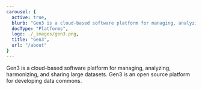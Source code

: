 ```yaml
---
carousel: {
  active: true,
  blurb: "Gen3 is a cloud-based software platform for managing, analyzing, harmonizing, and sharing large datasets. Gen3 is an open source platform for developing data commons.",
  docType: "Platforms",
  logo: ./_images/gen3.png,
  title: "Gen3",
  url: "/about"
}
---
```

Gen3 is a cloud-based software platform for managing, analyzing, harmonizing, and sharing large datasets. Gen3 is an open source platform for developing data commons.
